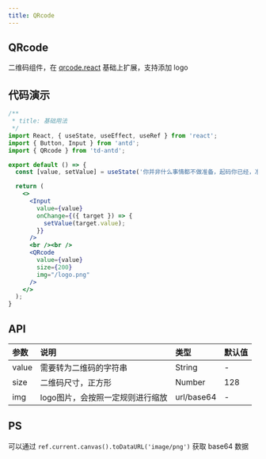 ```yaml
---
title: QRcode
---
```


## QRcode

二维码组件，在 [qrcode.react](https://github.com/zpao/qrcode.react) 基础上扩展，支持添加 logo

## 代码演示

```jsx
/**
 * title: 基础用法
 */
import React, { useState, useEffect, useRef } from 'react';
import { Button, Input } from 'antd';
import { QRcode } from 'td-antd';

export default () => {
  const [value, setValue] = useState('你并非什么事情都不做准备，起码你已经，准备好了要失败的嘛。');

  return (
    <>
      <Input
        value={value}
        onChange={({ target }) => {
          setValue(target.value);
        }}
      />
      <br /><br />
      <QRcode
        value={value}
        size={200}
        img="/logo.png"
      />
    </>
  );
}
```

## API

|参数|说明|类型|默认值|
|:--|:--|:--|:--|
|value|需要转为二维码的字符串|String|-|
|size|二维码尺寸，正方形|Number|128|
|img|logo图片，会按照一定规则进行缩放|url/base64|-|

## PS

可以通过 `ref.current.canvas().toDataURL('image/png')` 获取 base64 数据
